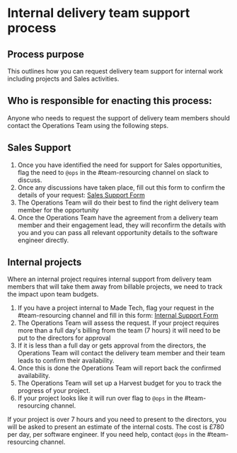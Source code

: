 # Internal delivery team support process

## Process purpose
This outlines how you can request delivery team support for internal work including projects and Sales activities. 

## Who is responsible for enacting this process:
Anyone who needs to request the support of delivery team members should contact the Operations Team using the following steps. 

## Sales Support

1. Once you have identified the need for support for Sales opportunities, flag the need to `@ops` in the #team-resourcing channel on slack to discuss.
2. Once any discussions have taken place, fill out this form to confirm the details of your request: [Sales Support Form](https://goo.gl/forms/cBrSte2yCLgIFV3G3)
3. The Operations Team will do their best to find the right delivery team member for the opportunity
4. Once the Operations Team have the agreement from a delivery team member and their engagement lead, they will reconfirm the details with you and you can pass all relevant opportunity details to the software engineer directly.

## Internal projects

Where an internal project requires internal support from delivery team members that will take them away from billable projects, we need to track the impact upon team budgets.

1. If you have a project internal to Made Tech, flag your request in the #team-resourcing channel and fill in this form: [Internal Support Form](https://goo.gl/forms/Jm6UDdQK0PAlxhPo1) 
2. The Operations Team will assess the request. If your project requires more than a full day's billing from the team (7 hours) it will need to be put to the directors for approval
3. If it is less than a full day or gets approval from the directors, the Operations Team will contact the delivery team member and their team leads to confirm their availability.
4. Once this is done the Operations Team will report back the confirmed availability. 
5. The Operations Team will set up a Harvest budget for you to track the progress of your project.
6. If your project looks like it will run over flag to `@ops` in the #team-resourcing channel.

If your project is over 7 hours and you need to present to the directors, you will be asked to present an estimate of the internal costs. The cost is £780 per day, per software engineer. If you need help, contact `@ops` in the #team-resourcing channel. 
